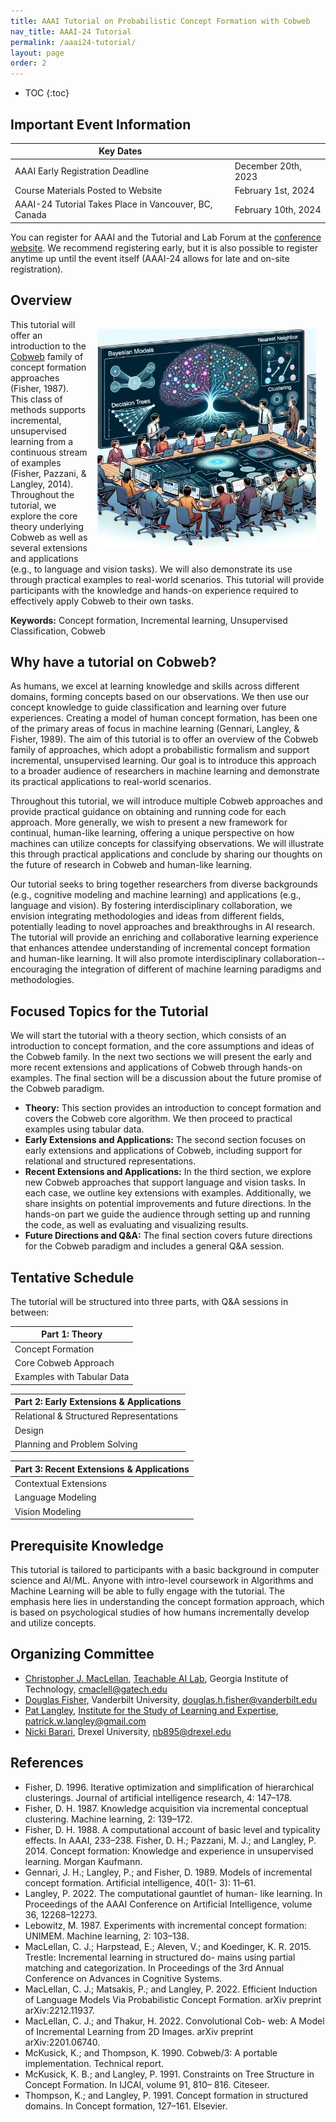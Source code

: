 ```yaml
---
title: AAAI Tutorial on Probabilistic Concept Formation with Cobweb
nav_title: AAAI-24 Tutorial
permalink: /aaai24-tutorial/
layout: page
order: 2
---
```



* TOC
{:toc}

## Important Event Information

| Key Dates                                                |                     |
|----------------------------------------------------------|---------------------|
| AAAI Early Registration Deadline                         | December 20th, 2023 |
| Course Materials Posted to Website                       | February 1st, 2024   |
| AAAI-24 Tutorial Takes Place in Vancouver, BC, Canada    | February 10th, 2024  |

You can register for AAAI and the Tutorial and Lab Forum at the [conference
website](https://aaai.org/aaai-conference/registration/). We recommend
registering early, but it is also possible to register anytime up until the
event itself (AAAI-24 allows for late and on-site registration).

## Overview 

<div style="float:right; padding: 15px;">
<img src="/files/cobweb-tutorial.png" alt="A detailed illustration depicts a modern classroom or workshop setting with a large digital display at the front. The screen showcases various machine learning concepts, including Bayesian Models, Decision Trees, Nearest Neighbor, and Clustering. Each concept is visually represented by corresponding graphs and models. A tree-like network structure with vibrant nodes radiates from the center of the screen. In front of the display, an instructor, holding a pointer, explains the concepts to an older individual. Below them, a group of diverse individuals sits around a horseshoe-shaped table, equipped with advanced touch-screen monitors, attentively listening and interacting with their devices. The ambiance is studious, with a futuristic touch symbolizing the advanced nature of the subject matter." style="height: 350px;">
</div>

This tutorial will offer an introduction to the
[Cobweb](https://github.com/cmaclell/concept_formation) family of concept
formation approaches (Fisher, 1987). This class of methods supports
incremental, unsupervised learning from a continuous stream of examples
(Fisher, Pazzani, & Langley, 2014). Throughout the tutorial, we explore the
core theory underlying Cobweb as well as several extensions and applications
(e.g., to language and vision tasks). We will also demonstrate its use through
practical examples to real-world scenarios. This tutorial will provide
participants with the knowledge and hands-on experience required to effectively
apply Cobweb to their own tasks.

**Keywords:** Concept formation, Incremental learning, Unsupervised Classification, Cobweb

## Why have a tutorial on Cobweb?

As humans, we excel at learning knowledge and skills across different domains,
forming concepts based on our observations. We then use our concept knowledge
to guide classification and learning over future experiences. Creating a model
of human concept formation, has been one of the primary areas of focus in
machine learning (Gennari, Langley, & Fisher, 1989). The aim of this tutorial
is to offer an overview of the Cobweb family of approaches, which adopt a
probabilistic formalism and support incremental, unsupervised learning. Our
goal is to introduce this approach to a broader audience of researchers in
machine learning and demonstrate its practical applications to real-world
scenarios.

Throughout this tutorial, we will introduce multiple Cobweb approaches and
provide practical guidance on obtaining and running code for each approach.
More generally, we wish to present a new framework for continual, human-like
learning, offering a unique perspective on how machines can utilize concepts
for classifying observations. We will illustrate this through practical
applications and conclude by sharing our thoughts on the future of research in
Cobweb and human-like learning.
 
Our tutorial seeks to bring together researchers from diverse backgrounds
(e.g., cognitive modeling and machine learning) and applications (e.g.,
language and vision). By fostering interdisciplinary collaboration, we envision
integrating methodologies and ideas from different fields, potentially leading
to novel approaches and breakthroughs in AI research. The tutorial will provide
an enriching and collaborative learning experience that enhances attendee
understanding of incremental concept formation and human-like learning. It will
also promote interdisciplinary collaboration--encouraging the integration of
different of machine learning paradigms and methodologies.

## Focused Topics for the Tutorial
We will start the tutorial with a theory section, which consists of an
introduction to concept formation, and the core assumptions and ideas of the
Cobweb family. In the next two sections we will present the early and more
recent extensions and applications of Cobweb through hands-on examples. The
final section will be a discussion about the future promise of the Cobweb
paradigm.
- **Theory:** This section provides an introduction to concept formation and
  covers the Cobweb core algorithm. We then proceed to practical examples using
  tabular data.
- **Early Extensions and Applications:** The second section focuses on early
  extensions and applications of Cobweb, including support for relational and
  structured representations. 
- **Recent Extensions and Applications:** In the third section, we explore new
  Cobweb approaches that support language and vision tasks. In each case, we
  outline key extensions with examples. Additionally, we share insights on
  potential improvements and future directions. In the hands-on part we guide the
  audience through setting up and running the code, as well as evaluating and
  visualizing results.
- **Future Directions and Q&A:** The final section covers future directions for
  the Cobweb paradigm and includes a general Q&A session.

## Tentative Schedule

The tutorial will be structured into three parts, with Q&A sessions in between:

| Part 1: Theory                |
|-------------------------------|
| Concept Formation             |
| Core Cobweb Approach          |
| Examples with Tabular Data    |

| Part 2: Early Extensions & Applications  |
|--------------------------------------------|
| Relational & Structured Representations    |
| Design                                     |
| Planning and Problem Solving               |

| Part 3: Recent Extensions & Applications  |
|-------------------------------------------|
| Contextual Extensions                     |
| Language Modeling                         |
| Vision Modeling                           |

## Prerequisite Knowledge
This tutorial is tailored to participants with a basic background in computer
science and AI/ML. Anyone with intro-level coursework in Algorithms and Machine
Learning will be able to fully engage with the tutorial. The emphasis here lies
in understanding the concept formation approach, which is based on
psychological studies of how humans incrementally develop and utilize concepts.

## Organizing Committee

- [Christopher J. MacLellan](https://chrismaclellan.com/), [Teachable AI Lab](https://tail.cc.gatech.edu), Georgia Institute of Technology, <cmaclell@gatech.edu>
- [Douglas Fisher](https://engineering.vanderbilt.edu/bio/douglas-fisher),
  Vanderbilt University, <douglas.h.fisher@vanderbilt.edu>
- [Pat Langley](http://www.isle.org/~langley/), [Institute for the Study of Learning and Expertise](http://www.isle.org), <patrick.w.langley@gmail.com>
- [Nicki Barari](https://tail.cc.gatech.edu/people.html), Drexel University, <nb895@drexel.edu>

## References

- Fisher, D. 1996. Iterative optimization and simplification of hierarchical clusterings. Journal of artificial intelligence research, 4: 147–178.
- Fisher, D. H. 1987. Knowledge acquisition via incremental conceptual clustering. Machine learning, 2: 139–172.
- Fisher, D. H. 1988. A computational account of basic level and typicality effects. In AAAI, 233–238.  Fisher, D. H.; Pazzani, M. J.; and Langley, P. 2014. Concept formation: Knowledge and experience in unsupervised learning. Morgan Kaufmann.
- Gennari, J. H.; Langley, P.; and Fisher, D. 1989. Models of incremental concept formation. Artificial intelligence, 40(1- 3): 11–61.
- Langley, P. 2022. The computational gauntlet of human- like learning. In Proceedings of the AAAI Conference on Artificial Intelligence, volume 36, 12268–12273.
- Lebowitz, M. 1987. Experiments with incremental concept formation: UNIMEM. Machine learning, 2: 103–138.
- MacLellan, C. J.; Harpstead, E.; Aleven, V.; and Koedinger, K. R. 2015. Trestle: Incremental learning in structured do- mains using partial matching and categorization. In Proceedings of the 3rd Annual Conference on Advances in Cognitive Systems.
- MacLellan, C. J.; Matsakis, P.; and Langley, P. 2022. Efficient Induction of Language Models Via Probabilistic Concept Formation. arXiv preprint arXiv:2212.11937.
- MacLellan, C. J.; and Thakur, H. 2022. Convolutional Cob- web: A Model of Incremental Learning from 2D Images.  arXiv preprint arXiv:2201.06740.
- McKusick, K.; and Thompson, K. 1990. Cobweb/3: A portable implementation. Technical report.
- McKusick, K. B.; and Langley, P. 1991. Constraints on Tree Structure in Concept Formation. In IJCAI, volume 91, 810– 816. Citeseer.
- Thompson, K.; and Langley, P. 1991. Concept formation in structured domains. In Concept formation, 127–161. Elsevier.
